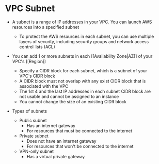 # VPC Subnet
- A subnet is a range of IP addresses in your VPC. You can launch AWS resources into a specified subnet
	- To protect the AWS resources in each subnet, you can use multiple layers of security, including security groups and network access control lists (ACL)

- You can add 1 or more subnets in each [[Availability Zone|AZ]] of your VPC's [[Region]]
	- Specify a CIDR block for each subnet, which is a subnet of your VPC's CIDR block
	- A CIDR block must not overlap with any exist CIDR block that is associated with the VPC
	- The 1st 4 and the last IP addresses in each subnet CIDR block are not usable and cannot be assigned to an instance
	- You cannot change the size of an existing CIDR block

- Types of subnets
	- Public subnet
		- Has an internet gateway
		- For resources that must be connected to the internet
	- Private subnet
		- Does not have an internet gateway
		- For resources that won't be connected to the internet
	- VPN-only subnet
		- Has a virtual private gateway